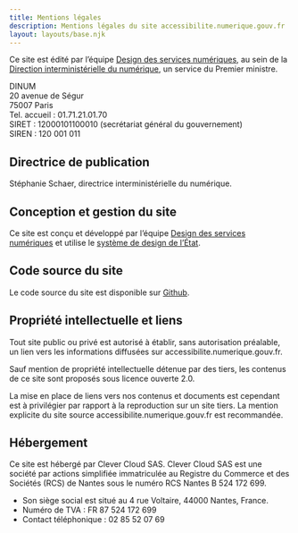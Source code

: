 ```yaml
---
title: Mentions légales
description: Mentions légales du site accessibilite.numerique.gouv.fr
layout: layouts/base.njk
---
```


<p class="fr-text--lead">Ce site est édité par l’équipe <a href="https://design.numerique.gouv.fr/" target="_blank" rel="noreferrer noopener" title="Design des services numériques - nouvelle fenêtre">Design des services numériques</a>, au sein de la <a href="https://www.numerique.gouv.fr/" target="_blank" rel="noreferrer noopener" title="Direction interministérielle du numérique - nouvelle fenêtre">Direction interministérielle du numérique</a>, un service du Premier ministre.</p>

DINUM<br>
20 avenue de Ségur<br>
75007 Paris<br>
Tel. accueil : 01.71.21.01.70<br>
SIRET : 12000101100010 (secrétariat général du gouvernement)<br>
SIREN : 120 001 011

## Directrice de publication

Stéphanie Schaer, directrice interministérielle du numérique.

## Conception et gestion du site

Ce site est conçu et développé par l’équipe <a href="https://design.numerique.gouv.fr/" target="_blank" rel="noreferrer noopener" title="Design des services numériques - nouvelle fenêtre">Design des services numériques</a> et  utilise le <a href="https://www.systeme-de-design.gouv.fr/" target="_blank" rel="noreferrer noopener" title="système de design de l’État - nouvelle fenêtre">système de design de l’État</a>.

## Code source du site

Le code source du site est disponible sur <a href="https://github.com/DISIC/accessibilite.numerique.gouv.fr" target="_blank" rel="noreferrer noopener" title="Github - nouvelle fenêtre">Github</a>.

## Propriété intellectuelle et liens

Tout site public ou privé est autorisé à établir, sans autorisation préalable, un lien vers les informations diffusées sur accessibilite.numerique.gouv.fr.

Sauf mention de propriété intellectuelle détenue par des tiers, les contenus de ce site sont proposés sous licence ouverte 2.0.

La mise en place de liens vers nos contenus et documents est cependant est à privilégier par rapport à la reproduction sur un site tiers. La mention explicite du site source accessibilite.numerique.gouv.fr est recommandée.

## Hébergement

Ce site est hébergé par Clever Cloud SAS.
Clever Cloud SAS est une société par actions simplifiée immatriculée au Registre du Commerce et des Sociétés (RCS) de Nantes sous le numéro RCS Nantes B 524 172 699.
* Son siège social est situé au 4 rue Voltaire, 44000 Nantes, France.
* Numéro de TVA : FR 87 524 172 699
* Contact téléphonique : 02 85 52 07 69
